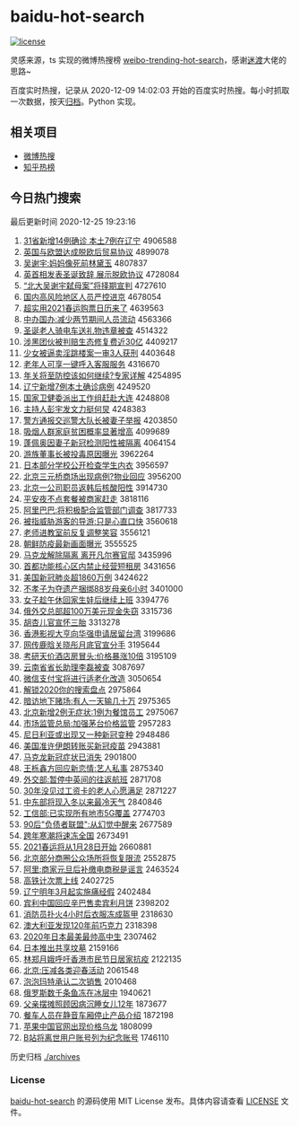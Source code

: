 # baidu-hot-search

[![license](https://img.shields.io/github/license/Arrackisarookie/baidu-hot-search)](https://github.com/Arrackisarookie/baidu-hot-search/blob/master/LICENSE)

灵感来源，ts 实现的微博热搜榜 [weibo-trending-hot-search](https://github.com/justjavac/weibo-trending-hot-search)，感谢[迷渡](https://github.com/justjavac)大佬的思路~

百度实时热搜，记录从 2020-12-09 14:02:03 开始的百度实时热搜。每小时抓取一次数据，按天[归档](./archives)。Python 实现。

## 相关项目
+ [微博热搜](https://github.com/Arrackisarookie/weibo-hot-search)
+ [知乎热榜](https://github.com/Arrackisarookie/zhihu-top-search)

## 今日热门搜索

<!-- Rank Begin -->

最后更新时间 2020-12-25 19:23:16

1. [31省新增14例确诊 本土7例在辽宁](http://www.baidu.com/baidu?cl=3&tn=SE_baiduhomet8_jmjb7mjw&rsv_dl=fyb_top&fr=top1000&wd=31%CA%A1%D0%C2%D4%F614%C0%FD%C8%B7%D5%EF%20%B1%BE%CD%C17%C0%FD%D4%DA%C1%C9%C4%FE) 4906588
1. [英国与欧盟达成脱欧后贸易协议](http://www.baidu.com/baidu?cl=3&tn=SE_baiduhomet8_jmjb7mjw&rsv_dl=fyb_top&fr=top1000&wd=%D3%A2%B9%FA%D3%EB%C5%B7%C3%CB%B4%EF%B3%C9%CD%D1%C5%B7%BA%F3%C3%B3%D2%D7%D0%AD%D2%E9) 4899078
1. [吴谢宇:妈妈像死前林黛玉](http://www.baidu.com/baidu?cl=3&tn=SE_baiduhomet8_jmjb7mjw&rsv_dl=fyb_top&fr=top1000&wd=%CE%E2%D0%BB%D3%EE%3A%C2%E8%C2%E8%CF%F1%CB%C0%C7%B0%C1%D6%F7%EC%D3%F1) 4807837
1. [英首相发表圣诞致辞 展示脱欧协议](http://www.baidu.com/baidu?cl=3&tn=SE_baiduhomet8_jmjb7mjw&rsv_dl=fyb_top&fr=top1000&wd=%D3%A2%CA%D7%CF%E0%B7%A2%B1%ED%CA%A5%B5%AE%D6%C2%B4%C7%20%D5%B9%CA%BE%CD%D1%C5%B7%D0%AD%D2%E9) 4728084
1. [“北大吴谢宇弑母案”将择期宣判](http://www.baidu.com/baidu?cl=3&tn=SE_baiduhomet8_jmjb7mjw&rsv_dl=fyb_top&fr=top1000&wd=%A1%B0%B1%B1%B4%F3%CE%E2%D0%BB%D3%EE%DF%B1%C4%B8%B0%B8%A1%B1%BD%AB%D4%F1%C6%DA%D0%FB%C5%D0) 4727610
1. [国内高风险地区人员严控进京](http://www.baidu.com/baidu?cl=3&tn=SE_baiduhomet8_jmjb7mjw&rsv_dl=fyb_top&fr=top1000&wd=%B9%FA%C4%DA%B8%DF%B7%E7%CF%D5%B5%D8%C7%F8%C8%CB%D4%B1%D1%CF%BF%D8%BD%F8%BE%A9) 4678054
1. [超实用2021春运购票日历来了](http://www.baidu.com/baidu?cl=3&tn=SE_baiduhomet8_jmjb7mjw&rsv_dl=fyb_top&fr=top1000&wd=%B3%AC%CA%B5%D3%C32021%B4%BA%D4%CB%B9%BA%C6%B1%C8%D5%C0%FA%C0%B4%C1%CB) 4639563
1. [中办国办:减少两节期间人员流动](http://www.baidu.com/baidu?cl=3&tn=SE_baiduhomet8_jmjb7mjw&rsv_dl=fyb_top&fr=top1000&wd=%D6%D0%B0%EC%B9%FA%B0%EC%3A%BC%F5%C9%D9%C1%BD%BD%DA%C6%DA%BC%E4%C8%CB%D4%B1%C1%F7%B6%AF) 4563366
1. [圣诞老人骑电车送礼物违章被查](http://www.baidu.com/baidu?cl=3&tn=SE_baiduhomet8_jmjb7mjw&rsv_dl=fyb_top&fr=top1000&wd=%CA%A5%B5%AE%C0%CF%C8%CB%C6%EF%B5%E7%B3%B5%CB%CD%C0%F1%CE%EF%CE%A5%D5%C2%B1%BB%B2%E9) 4514322
1. [涉黑团伙被判赔生态修复费近30亿](http://www.baidu.com/baidu?cl=3&tn=SE_baiduhomet8_jmjb7mjw&rsv_dl=fyb_top&fr=top1000&wd=%C9%E6%BA%DA%CD%C5%BB%EF%B1%BB%C5%D0%C5%E2%C9%FA%CC%AC%D0%DE%B8%B4%B7%D1%BD%FC30%D2%DA) 4409217
1. [少女被逼卖淫跳楼案一审3人获刑](http://www.baidu.com/baidu?cl=3&tn=SE_baiduhomet8_jmjb7mjw&rsv_dl=fyb_top&fr=top1000&wd=%C9%D9%C5%AE%B1%BB%B1%C6%C2%F4%D2%F9%CC%F8%C2%A5%B0%B8%D2%BB%C9%F33%C8%CB%BB%F1%D0%CC) 4403648
1. [老年人可享一键呼入客服服务](http://www.baidu.com/baidu?cl=3&tn=SE_baiduhomet8_jmjb7mjw&rsv_dl=fyb_top&fr=top1000&wd=%C0%CF%C4%EA%C8%CB%BF%C9%CF%ED%D2%BB%BC%FC%BA%F4%C8%EB%BF%CD%B7%FE%B7%FE%CE%F1) 4316670
1. [年关将至防控该如何继续?专家详解](http://www.baidu.com/baidu?cl=3&tn=SE_baiduhomet8_jmjb7mjw&rsv_dl=fyb_top&fr=top1000&wd=%C4%EA%B9%D8%BD%AB%D6%C1%B7%C0%BF%D8%B8%C3%C8%E7%BA%CE%BC%CC%D0%F8%3F%D7%A8%BC%D2%CF%EA%BD%E2) 4254895
1. [辽宁新增7例本土确诊病例](http://www.baidu.com/baidu?cl=3&tn=SE_baiduhomet8_jmjb7mjw&rsv_dl=fyb_top&fr=top1000&wd=%C1%C9%C4%FE%D0%C2%D4%F67%C0%FD%B1%BE%CD%C1%C8%B7%D5%EF%B2%A1%C0%FD) 4249520
1. [国家卫健委派出工作组赶赴大连](http://www.baidu.com/baidu?cl=3&tn=SE_baiduhomet8_jmjb7mjw&rsv_dl=fyb_top&fr=top1000&wd=%B9%FA%BC%D2%CE%C0%BD%A1%CE%AF%C5%C9%B3%F6%B9%A4%D7%F7%D7%E9%B8%CF%B8%B0%B4%F3%C1%AC) 4248808
1. [主持人彭宇发文力挺何炅](http://www.baidu.com/baidu?cl=3&tn=SE_baiduhomet8_jmjb7mjw&rsv_dl=fyb_top&fr=top1000&wd=%D6%F7%B3%D6%C8%CB%C5%ED%D3%EE%B7%A2%CE%C4%C1%A6%CD%A6%BA%CE%EA%C1) 4248383
1. [警方通报交巡警大队长被妻子举报](http://www.baidu.com/baidu?cl=3&tn=SE_baiduhomet8_jmjb7mjw&rsv_dl=fyb_top&fr=top1000&wd=%BE%AF%B7%BD%CD%A8%B1%A8%BD%BB%D1%B2%BE%AF%B4%F3%B6%D3%B3%A4%B1%BB%C6%DE%D7%D3%BE%D9%B1%A8) 4203850
1. [吸烟人群家庭贫困概率显著增高](http://www.baidu.com/baidu?cl=3&tn=SE_baiduhomet8_jmjb7mjw&rsv_dl=fyb_top&fr=top1000&wd=%CE%FC%D1%CC%C8%CB%C8%BA%BC%D2%CD%A5%C6%B6%C0%A7%B8%C5%C2%CA%CF%D4%D6%F8%D4%F6%B8%DF) 4099689
1. [蓬佩奥因妻子新冠检测阳性被隔离](http://www.baidu.com/baidu?cl=3&tn=SE_baiduhomet8_jmjb7mjw&rsv_dl=fyb_top&fr=top1000&wd=%C5%EE%C5%E5%B0%C2%D2%F2%C6%DE%D7%D3%D0%C2%B9%DA%BC%EC%B2%E2%D1%F4%D0%D4%B1%BB%B8%F4%C0%EB) 4064154
1. [游族董事长被投毒原因曝光](http://www.baidu.com/baidu?cl=3&tn=SE_baiduhomet8_jmjb7mjw&rsv_dl=fyb_top&fr=top1000&wd=%D3%CE%D7%E5%B6%AD%CA%C2%B3%A4%B1%BB%CD%B6%B6%BE%D4%AD%D2%F2%C6%D8%B9%E2) 3962264
1. [日本部分学校公开检查学生内衣](http://www.baidu.com/baidu?cl=3&tn=SE_baiduhomet8_jmjb7mjw&rsv_dl=fyb_top&fr=top1000&wd=%C8%D5%B1%BE%B2%BF%B7%D6%D1%A7%D0%A3%B9%AB%BF%AA%BC%EC%B2%E9%D1%A7%C9%FA%C4%DA%D2%C2) 3956597
1. [北京三元桥商场出现病例?物业回应](http://www.baidu.com/baidu?cl=3&tn=SE_baiduhomet8_jmjb7mjw&rsv_dl=fyb_top&fr=top1000&wd=%B1%B1%BE%A9%C8%FD%D4%AA%C7%C5%C9%CC%B3%A1%B3%F6%CF%D6%B2%A1%C0%FD%3F%CE%EF%D2%B5%BB%D8%D3%A6) 3956200
1. [北京一公司职员返韩后核酸阳性](http://www.baidu.com/baidu?cl=3&tn=SE_baiduhomet8_jmjb7mjw&rsv_dl=fyb_top&fr=top1000&wd=%B1%B1%BE%A9%D2%BB%B9%AB%CB%BE%D6%B0%D4%B1%B7%B5%BA%AB%BA%F3%BA%CB%CB%E1%D1%F4%D0%D4) 3914730
1. [平安夜不点套餐被商家赶走](http://www.baidu.com/baidu?cl=3&tn=SE_baiduhomet8_jmjb7mjw&rsv_dl=fyb_top&fr=top1000&wd=%C6%BD%B0%B2%D2%B9%B2%BB%B5%E3%CC%D7%B2%CD%B1%BB%C9%CC%BC%D2%B8%CF%D7%DF) 3818116
1. [阿里巴巴:将积极配合监管部门调查](http://www.baidu.com/baidu?cl=3&tn=SE_baiduhomet8_jmjb7mjw&rsv_dl=fyb_top&fr=top1000&wd=%B0%A2%C0%EF%B0%CD%B0%CD%3A%BD%AB%BB%FD%BC%AB%C5%E4%BA%CF%BC%E0%B9%DC%B2%BF%C3%C5%B5%F7%B2%E9) 3817733
1. [被指威胁游客的导游:只是心直口快](http://www.baidu.com/baidu?cl=3&tn=SE_baiduhomet8_jmjb7mjw&rsv_dl=fyb_top&fr=top1000&wd=%B1%BB%D6%B8%CD%FE%D0%B2%D3%CE%BF%CD%B5%C4%B5%BC%D3%CE%3A%D6%BB%CA%C7%D0%C4%D6%B1%BF%DA%BF%EC) 3560618
1. [老师进教室前反复调整笑容](http://www.baidu.com/baidu?cl=3&tn=SE_baiduhomet8_jmjb7mjw&rsv_dl=fyb_top&fr=top1000&wd=%C0%CF%CA%A6%BD%F8%BD%CC%CA%D2%C7%B0%B7%B4%B8%B4%B5%F7%D5%FB%D0%A6%C8%DD) 3556121
1. [朝鲜防疫最新画面曝光](http://www.baidu.com/baidu?cl=3&tn=SE_baiduhomet8_jmjb7mjw&rsv_dl=fyb_top&fr=top1000&wd=%B3%AF%CF%CA%B7%C0%D2%DF%D7%EE%D0%C2%BB%AD%C3%E6%C6%D8%B9%E2) 3555525
1. [马克龙解除隔离 离开凡尔赛官邸](http://www.baidu.com/baidu?cl=3&tn=SE_baiduhomet8_jmjb7mjw&rsv_dl=fyb_top&fr=top1000&wd=%C2%ED%BF%CB%C1%FA%BD%E2%B3%FD%B8%F4%C0%EB%20%C0%EB%BF%AA%B7%B2%B6%FB%C8%FC%B9%D9%DB%A1) 3435996
1. [首都功能核心区内禁止经营短租房](http://www.baidu.com/baidu?cl=3&tn=SE_baiduhomet8_jmjb7mjw&rsv_dl=fyb_top&fr=top1000&wd=%CA%D7%B6%BC%B9%A6%C4%DC%BA%CB%D0%C4%C7%F8%C4%DA%BD%FB%D6%B9%BE%AD%D3%AA%B6%CC%D7%E2%B7%BF) 3431656
1. [美国新冠肺炎超1860万例](http://www.baidu.com/baidu?cl=3&tn=SE_baiduhomet8_jmjb7mjw&rsv_dl=fyb_top&fr=top1000&wd=%C3%C0%B9%FA%D0%C2%B9%DA%B7%CE%D1%D7%B3%AC1860%CD%F2%C0%FD) 3424622
1. [不孝子为夺遗产捆绑88岁母亲6小时](http://www.baidu.com/baidu?cl=3&tn=SE_baiduhomet8_jmjb7mjw&rsv_dl=fyb_top&fr=top1000&wd=%B2%BB%D0%A2%D7%D3%CE%AA%B6%E1%D2%C5%B2%FA%C0%A6%B0%F388%CB%EA%C4%B8%C7%D76%D0%A1%CA%B1) 3401000
1. [女子趁午休回家生娃后继续上班](http://www.baidu.com/baidu?cl=3&tn=SE_baiduhomet8_jmjb7mjw&rsv_dl=fyb_top&fr=top1000&wd=%C5%AE%D7%D3%B3%C3%CE%E7%D0%DD%BB%D8%BC%D2%C9%FA%CD%DE%BA%F3%BC%CC%D0%F8%C9%CF%B0%E0) 3394776
1. [俄外交总部超100万美元现金失窃](http://www.baidu.com/baidu?cl=3&tn=SE_baiduhomet8_jmjb7mjw&rsv_dl=fyb_top&fr=top1000&wd=%B6%ED%CD%E2%BD%BB%D7%DC%B2%BF%B3%AC100%CD%F2%C3%C0%D4%AA%CF%D6%BD%F0%CA%A7%C7%D4) 3315736
1. [胡杏儿官宣怀三胎](http://www.baidu.com/baidu?cl=3&tn=SE_baiduhomet8_jmjb7mjw&rsv_dl=fyb_top&fr=top1000&wd=%BA%FA%D0%D3%B6%F9%B9%D9%D0%FB%BB%B3%C8%FD%CC%A5) 3313278
1. [香港影视大亨向华强申请居留台湾](http://www.baidu.com/baidu?cl=3&tn=SE_baiduhomet8_jmjb7mjw&rsv_dl=fyb_top&fr=top1000&wd=%CF%E3%B8%DB%D3%B0%CA%D3%B4%F3%BA%E0%CF%F2%BB%AA%C7%BF%C9%EA%C7%EB%BE%D3%C1%F4%CC%A8%CD%E5) 3199686
1. [网传鹿晗关晓彤月底官宣分手](http://www.baidu.com/baidu?cl=3&tn=SE_baiduhomet8_jmjb7mjw&rsv_dl=fyb_top&fr=top1000&wd=%CD%F8%B4%AB%C2%B9%EA%CF%B9%D8%CF%FE%CD%AE%D4%C2%B5%D7%B9%D9%D0%FB%B7%D6%CA%D6) 3195644
1. [考研天价酒店房冒头:价格暴涨10倍](http://www.baidu.com/baidu?cl=3&tn=SE_baiduhomet8_jmjb7mjw&rsv_dl=fyb_top&fr=top1000&wd=%BF%BC%D1%D0%CC%EC%BC%DB%BE%C6%B5%EA%B7%BF%C3%B0%CD%B7%3A%BC%DB%B8%F1%B1%A9%D5%C710%B1%B6) 3195109
1. [云南省省长助理李磊被查](http://www.baidu.com/baidu?cl=3&tn=SE_baiduhomet8_jmjb7mjw&rsv_dl=fyb_top&fr=top1000&wd=%D4%C6%C4%CF%CA%A1%CA%A1%B3%A4%D6%FA%C0%ED%C0%EE%C0%DA%B1%BB%B2%E9) 3087697
1. [微信支付宝将进行适老化改造](http://www.baidu.com/baidu?cl=3&tn=SE_baiduhomet8_jmjb7mjw&rsv_dl=fyb_top&fr=top1000&wd=%CE%A2%D0%C5%D6%A7%B8%B6%B1%A6%BD%AB%BD%F8%D0%D0%CA%CA%C0%CF%BB%AF%B8%C4%D4%EC) 3050654
1. [解锁2020你的搜索盘点](http://www.baidu.com/baidu?cl=3&tn=SE_baiduhomet8_jmjb7mjw&rsv_dl=fyb_top&fr=top1000&wd=%BD%E2%CB%F82020%C4%E3%B5%C4%CB%D1%CB%F7%C5%CC%B5%E3) 2975864
1. [暗访地下赌场:有人一天输几十万](http://www.baidu.com/baidu?cl=3&tn=SE_baiduhomet8_jmjb7mjw&rsv_dl=fyb_top&fr=top1000&wd=%B0%B5%B7%C3%B5%D8%CF%C2%B6%C4%B3%A1%3A%D3%D0%C8%CB%D2%BB%CC%EC%CA%E4%BC%B8%CA%AE%CD%F2) 2975365
1. [北京新增2例无症状:1例为餐馆员工](http://www.baidu.com/baidu?cl=3&tn=SE_baiduhomet8_jmjb7mjw&rsv_dl=fyb_top&fr=top1000&wd=%B1%B1%BE%A9%D0%C2%D4%F62%C0%FD%CE%DE%D6%A2%D7%B4%3A1%C0%FD%CE%AA%B2%CD%B9%DD%D4%B1%B9%A4) 2975067
1. [市场监管总局:加强茅台价格监管](http://www.baidu.com/baidu?cl=3&tn=SE_baiduhomet8_jmjb7mjw&rsv_dl=fyb_top&fr=top1000&wd=%CA%D0%B3%A1%BC%E0%B9%DC%D7%DC%BE%D6%3A%BC%D3%C7%BF%C3%A9%CC%A8%BC%DB%B8%F1%BC%E0%B9%DC) 2957283
1. [尼日利亚或出现又一种新冠变种](http://www.baidu.com/baidu?cl=3&tn=SE_baiduhomet8_jmjb7mjw&rsv_dl=fyb_top&fr=top1000&wd=%C4%E1%C8%D5%C0%FB%D1%C7%BB%F2%B3%F6%CF%D6%D3%D6%D2%BB%D6%D6%D0%C2%B9%DA%B1%E4%D6%D6) 2948486
1. [美国准许伊朗转账买新冠疫苗](http://www.baidu.com/baidu?cl=3&tn=SE_baiduhomet8_jmjb7mjw&rsv_dl=fyb_top&fr=top1000&wd=%C3%C0%B9%FA%D7%BC%D0%ED%D2%C1%C0%CA%D7%AA%D5%CB%C2%F2%D0%C2%B9%DA%D2%DF%C3%E7) 2943881
1. [马克龙新冠症状已消失](http://www.baidu.com/baidu?cl=3&tn=SE_baiduhomet8_jmjb7mjw&rsv_dl=fyb_top&fr=top1000&wd=%C2%ED%BF%CB%C1%FA%D0%C2%B9%DA%D6%A2%D7%B4%D2%D1%CF%FB%CA%A7) 2901800
1. [王栎鑫方回应新恋情:艺人私事](http://www.baidu.com/baidu?cl=3&tn=SE_baiduhomet8_jmjb7mjw&rsv_dl=fyb_top&fr=top1000&wd=%CD%F5%E8%DD%F6%CE%B7%BD%BB%D8%D3%A6%D0%C2%C1%B5%C7%E9%3A%D2%D5%C8%CB%CB%BD%CA%C2) 2875340
1. [外交部:暂停中英间的往返航班](http://www.baidu.com/baidu?cl=3&tn=SE_baiduhomet8_jmjb7mjw&rsv_dl=fyb_top&fr=top1000&wd=%CD%E2%BD%BB%B2%BF%3A%D4%DD%CD%A3%D6%D0%D3%A2%BC%E4%B5%C4%CD%F9%B7%B5%BA%BD%B0%E0) 2871708
1. [30年没见过工资卡的老人心愿满足](http://www.baidu.com/baidu?cl=3&tn=SE_baiduhomet8_jmjb7mjw&rsv_dl=fyb_top&fr=top1000&wd=30%C4%EA%C3%BB%BC%FB%B9%FD%B9%A4%D7%CA%BF%A8%B5%C4%C0%CF%C8%CB%D0%C4%D4%B8%C2%FA%D7%E3) 2871227
1. [中东部将现入冬以来最冷天气](http://www.baidu.com/baidu?cl=3&tn=SE_baiduhomet8_jmjb7mjw&rsv_dl=fyb_top&fr=top1000&wd=%D6%D0%B6%AB%B2%BF%BD%AB%CF%D6%C8%EB%B6%AC%D2%D4%C0%B4%D7%EE%C0%E4%CC%EC%C6%F8) 2840846
1. [工信部:已实现所有地市5G覆盖](http://www.baidu.com/baidu?cl=3&tn=SE_baiduhomet8_jmjb7mjw&rsv_dl=fyb_top&fr=top1000&wd=%B9%A4%D0%C5%B2%BF%3A%D2%D1%CA%B5%CF%D6%CB%F9%D3%D0%B5%D8%CA%D05G%B8%B2%B8%C7) 2774703
1. [90后"负债者联盟":从幻觉中醒来](http://www.baidu.com/baidu?cl=3&tn=SE_baiduhomet8_jmjb7mjw&rsv_dl=fyb_top&fr=top1000&wd=90%BA%F3%22%B8%BA%D5%AE%D5%DF%C1%AA%C3%CB%22%3A%B4%D3%BB%C3%BE%F5%D6%D0%D0%D1%C0%B4) 2677589
1. [跨年寒潮将速冻全国](http://www.baidu.com/baidu?cl=3&tn=SE_baiduhomet8_jmjb7mjw&rsv_dl=fyb_top&fr=top1000&wd=%BF%E7%C4%EA%BA%AE%B3%B1%BD%AB%CB%D9%B6%B3%C8%AB%B9%FA) 2673491
1. [2021春运将从1月28日开始](http://www.baidu.com/baidu?cl=3&tn=SE_baiduhomet8_jmjb7mjw&rsv_dl=fyb_top&fr=top1000&wd=2021%B4%BA%D4%CB%BD%AB%B4%D31%D4%C228%C8%D5%BF%AA%CA%BC) 2660881
1. [北京部分商圈公众场所将恢复限流](http://www.baidu.com/baidu?cl=3&tn=SE_baiduhomet8_jmjb7mjw&rsv_dl=fyb_top&fr=top1000&wd=%B1%B1%BE%A9%B2%BF%B7%D6%C9%CC%C8%A6%B9%AB%D6%DA%B3%A1%CB%F9%BD%AB%BB%D6%B8%B4%CF%DE%C1%F7) 2552875
1. [阿里:商家元旦后补缴电商税是谣言](http://www.baidu.com/baidu?cl=3&tn=SE_baiduhomet8_jmjb7mjw&rsv_dl=fyb_top&fr=top1000&wd=%B0%A2%C0%EF%3A%C9%CC%BC%D2%D4%AA%B5%A9%BA%F3%B2%B9%BD%C9%B5%E7%C9%CC%CB%B0%CA%C7%D2%A5%D1%D4) 2463524
1. [高铁计次票上线](http://www.baidu.com/baidu?cl=3&tn=SE_baiduhomet8_jmjb7mjw&rsv_dl=fyb_top&fr=top1000&wd=%B8%DF%CC%FA%BC%C6%B4%CE%C6%B1%C9%CF%CF%DF) 2402725
1. [辽宁明年3月起实施痛经假](http://www.baidu.com/baidu?cl=3&tn=SE_baiduhomet8_jmjb7mjw&rsv_dl=fyb_top&fr=top1000&wd=%C1%C9%C4%FE%C3%F7%C4%EA3%D4%C2%C6%F0%CA%B5%CA%A9%CD%B4%BE%AD%BC%D9) 2402484
1. [宾利中国回应辛巴售卖宾利月饼](http://www.baidu.com/baidu?cl=3&tn=SE_baiduhomet8_jmjb7mjw&rsv_dl=fyb_top&fr=top1000&wd=%B1%F6%C0%FB%D6%D0%B9%FA%BB%D8%D3%A6%D0%C1%B0%CD%CA%DB%C2%F4%B1%F6%C0%FB%D4%C2%B1%FD) 2398202
1. [消防员扑火4小时后衣服冻成盔甲](http://www.baidu.com/baidu?cl=3&tn=SE_baiduhomet8_jmjb7mjw&rsv_dl=fyb_top&fr=top1000&wd=%CF%FB%B7%C0%D4%B1%C6%CB%BB%F04%D0%A1%CA%B1%BA%F3%D2%C2%B7%FE%B6%B3%B3%C9%BF%F8%BC%D7) 2318630
1. [澳大利亚发现120年前巧克力](http://www.baidu.com/baidu?cl=3&tn=SE_baiduhomet8_jmjb7mjw&rsv_dl=fyb_top&fr=top1000&wd=%B0%C4%B4%F3%C0%FB%D1%C7%B7%A2%CF%D6120%C4%EA%C7%B0%C7%C9%BF%CB%C1%A6) 2318398
1. [2020年日本最美最帅高中生](http://www.baidu.com/baidu?cl=3&tn=SE_baiduhomet8_jmjb7mjw&rsv_dl=fyb_top&fr=top1000&wd=2020%C4%EA%C8%D5%B1%BE%D7%EE%C3%C0%D7%EE%CB%A7%B8%DF%D6%D0%C9%FA) 2307462
1. [日本推出共享坟墓](http://www.baidu.com/baidu?cl=3&tn=SE_baiduhomet8_jmjb7mjw&rsv_dl=fyb_top&fr=top1000&wd=%C8%D5%B1%BE%CD%C6%B3%F6%B9%B2%CF%ED%B7%D8%C4%B9) 2159166
1. [林郑月娥呼吁香港市民节日居家抗疫](http://www.baidu.com/baidu?cl=3&tn=SE_baiduhomet8_jmjb7mjw&rsv_dl=fyb_top&fr=top1000&wd=%C1%D6%D6%A3%D4%C2%B6%F0%BA%F4%D3%F5%CF%E3%B8%DB%CA%D0%C3%F1%BD%DA%C8%D5%BE%D3%BC%D2%BF%B9%D2%DF) 2122135
1. [北京:压减各类迎春活动](http://www.baidu.com/baidu?cl=3&tn=SE_baiduhomet8_jmjb7mjw&rsv_dl=fyb_top&fr=top1000&wd=%B1%B1%BE%A9%3A%D1%B9%BC%F5%B8%F7%C0%E0%D3%AD%B4%BA%BB%EE%B6%AF) 2061548
1. [泡泡玛特承认二次销售](http://www.baidu.com/baidu?cl=3&tn=SE_baiduhomet8_jmjb7mjw&rsv_dl=fyb_top&fr=top1000&wd=%C5%DD%C5%DD%C2%EA%CC%D8%B3%D0%C8%CF%B6%FE%B4%CE%CF%FA%CA%DB) 2010468
1. [俄罗斯数千条鱼冻在冰层中](http://www.baidu.com/baidu?cl=3&tn=SE_baiduhomet8_jmjb7mjw&rsv_dl=fyb_top&fr=top1000&wd=%B6%ED%C2%DE%CB%B9%CA%FD%C7%A7%CC%F5%D3%E3%B6%B3%D4%DA%B1%F9%B2%E3%D6%D0) 1940621
1. [父亲摆摊照顾因病沉睡女儿12年](http://www.baidu.com/baidu?cl=3&tn=SE_baiduhomet8_jmjb7mjw&rsv_dl=fyb_top&fr=top1000&wd=%B8%B8%C7%D7%B0%DA%CC%AF%D5%D5%B9%CB%D2%F2%B2%A1%B3%C1%CB%AF%C5%AE%B6%F912%C4%EA) 1873677
1. [餐车人员在静音车厢停止产品介绍](http://www.baidu.com/baidu?cl=3&tn=SE_baiduhomet8_jmjb7mjw&rsv_dl=fyb_top&fr=top1000&wd=%B2%CD%B3%B5%C8%CB%D4%B1%D4%DA%BE%B2%D2%F4%B3%B5%CF%E1%CD%A3%D6%B9%B2%FA%C6%B7%BD%E9%C9%DC) 1872198
1. [苹果中国官网出现价格乌龙](http://www.baidu.com/baidu?cl=3&tn=SE_baiduhomet8_jmjb7mjw&rsv_dl=fyb_top&fr=top1000&wd=%C6%BB%B9%FB%D6%D0%B9%FA%B9%D9%CD%F8%B3%F6%CF%D6%BC%DB%B8%F1%CE%DA%C1%FA) 1808099
1. [B站将离世用户账号列为纪念账号](http://www.baidu.com/baidu?cl=3&tn=SE_baiduhomet8_jmjb7mjw&rsv_dl=fyb_top&fr=top1000&wd=B%D5%BE%BD%AB%C0%EB%CA%C0%D3%C3%BB%A7%D5%CB%BA%C5%C1%D0%CE%AA%BC%CD%C4%EE%D5%CB%BA%C5) 1746110
<!-- Rank End -->

历史归档 [./archives](./archives)

### License

[baidu-hot-search](https://github.com/Arrackisarookie/baidu-hot-search) 的源码使用 MIT License 发布。具体内容请查看 [LICENSE](./LICENSE) 文件。

